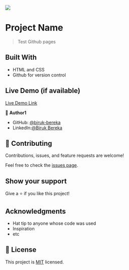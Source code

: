 ![](https://img.shields.io/badge/Microverse-blueviolet)

# Project Name

> Test Github pages

## Built With
- HTML and CSS
- Github for version control

## Live Demo (if available)

[Live Demo Link](https://biruk-bereka.github.io/Test-Github-Pages/)



👤 **Author1**

- GitHub: [@biruk-bereka](https://github.com/biruk-bereka)
- LinkedIn:[@Biruk Bereka](https://www.linkedin.com/in/biruk-bereka1212/)


## 🤝 Contributing

Contributions, issues, and feature requests are welcome!

Feel free to check the [issues page](../../issues/).

## Show your support

Give a ⭐️ if you like this project!

## Acknowledgments

- Hat tip to anyone whose code was used
- Inspiration
- etc

## 📝 License

This project is [MIT](./MIT.md) licensed.
